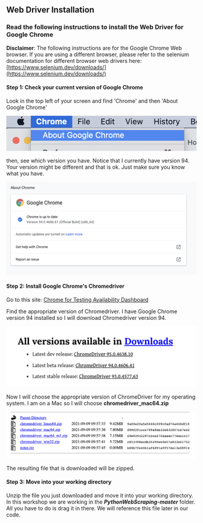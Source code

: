 ## Web Driver Installation

### Read the following instructions to install the Web Driver for Google Chrome

**Disclaimer**: The following instructions are for the Google Chrome Web browser. If you are using a different browser, please refer to the selenium 
documentation for different browser web drivers here: [https://www.selenium.dev/downloads/](https://www.selenium.dev/downloads/)

#### Step 1: Check your current version of Google Chrome
Look in the top left of your screen and find 'Chrome' and then 'About Google Chrome'

![](./images/AboutChrome.png)

then, see which version you have. Notice that I currently have version 94. Your version might be different and that is ok. Just make sure you
know what you have.

![](./images/ChromeVersion.png)


#### Step 2: Install Google Chrome's Chromedriver
Go to this site: [Chrome for Testing Availability Dashboard](https://googlechromelabs.github.io/chrome-for-testing/)

Find the appropriate version of Chromedriver. I have Google Chrome version 94 installed so I will download Chromedriver version 94. 

![](./images/ChromeDriverVersion.png)

Now I will choose the appropriate version of ChromeDriver for my operating system. I am on a Mac so I will choose **chromedriver_mac64.zip**

![](./images/ChromeDriverInstall.png)

The resulting file that is downloaded will be zipped. 

#### Step 3: Move into your working directory

Unzip the file you just downloaded and move it into your working directory. In this workshop we are working in the ***PythonWebScraping-master*** folder. All you have to do is drag it in there. We will reference this file later in our code. 


